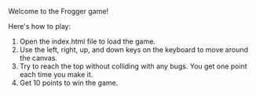 Welcome to the Frogger game!

Here's how to play:
1. Open the index.html file to load the game.
2. Use the left, right, up, and down keys on the keyboard to move around the canvas.
3. Try to reach the top without colliding with any bugs. You get one point each time you make it.
4. Get 10 points to win the game.
